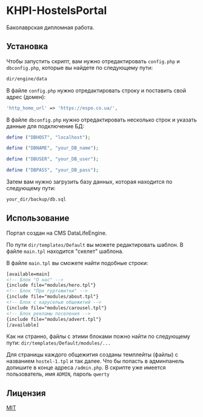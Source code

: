 # KHPI-HostelsPortal

Баколаврская дипломная работа.

## Установка

Чтобы запустить скрипт, вам нужно отредактировать ```config.php``` и ```dbconfig.php```, которые вы найдете по следующему пути:

```bash
dir/engine/data
```
В файле ```config.php``` нужно отредактировать строку и поставить свой адрес (домен):
```php
'http_home_url' => 'https://espo.co.ua/',
```

В файле ```dbconfig.php``` нужно отредактировать несколько строк и указать данные для подключение БД:
```php
define ("DBHOST", "localhost");

define ("DBNAME", "your_DB_name");

define ("DBUSER", "your_DB_user");

define ("DBPASS", "your_DB_pass");
```

Затем вам нужно загрузить базу данных, которая находится по следующему пути:
```bash
your_dir/backup/db.sql
```

## Использование

Портал создан на CMS DataLifeEngine.

По пути ```dir/templates/Default``` вы можете редактировать шаблон. В файле ```main.tpl``` находится "скелет" шаблона.

В файле ```main.tpl``` вы сможете найти подобные строки:

```html
[available=main]
<!-- Блок "О нас" -->
{include file="modules/hero.tpl"}
<!-- Блок "Про гуртожитки" -->
{include file="modules/about.tpl"}
<!-- Блок с каруселью общежитий -->
{include file="modules/carousel.tpl"}
<!-- Блок рекламы поселения -->
{include file="modules/advert.tpl"}
[/available]
```

Как ни странно, файлы с этими блоками пожно найти по следующему пути: ```dir/templates/Default/modules/...```

Для страницы каждого общежития созданы темплейты (файлы) с названием ```hostel-1.tpl``` и так далее.
Что бы попасть в админпанель допишите в конце адреса ```/admin.php```.
 В скрипте уже имеется пользователь, имя ```ADMIN```, пароль ```qwerty```


## Лицензия
[MIT](https://choosealicense.com/licenses/gpl-3.0/)
